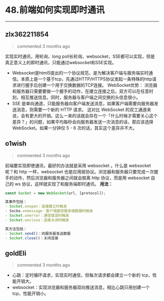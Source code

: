 
 # 48.前端如何实现即时通讯 
  
 ***
## zlx362211854 
 > commented 3 months ago 

实现实时通讯，用轮询，long poll长轮询，websocket，SSE都可以实现，但是真正意义上的即时通讯，只能通过websocket和SSE实现。
* Websocket是html5提出的一个协议规范，是为解决客户端与服务端实时通信。本质上是一个基于tcp，先通过HTTP/HTTPS协议发起一条特殊的http请求进行握手后创建一个用于交换数据的TCP连接。
 WebSocket优势： 浏览器和服务器只需要要做一个握手的动作，在建立连接之后，双方可以在任意时刻，相互推送信息。同时，服务器与客户端之间交换的头信息很小。
* SSE 是单向通道，只能服务器向客户端发送消息，如果客户端需要向服务器发送消息，则需要一个新的 HTTP 请求。 这对比 WebSocket 的双工通道来说，会有更大的开销。这么一来的话就会存在一个「什么时候才需要关心这个差异？」的问题，如果平均每秒会向服务器发送一次消息的话，那应该选择 WebSocket。如果一分钟仅 5 - 6 次的话，其实这个差异并不大。
 
## o1wish 
 > commented 3 months ago 

前端要实现即使通讯，最好的办法就是采用 websocket 。什么是 websocket 呢？和 http 一样，websocket 也是应用层协议。浏览器和服务器只要完成一次握手的动作，然后浏览器和服务器之间就会脱离 http 协议，而是用 websocket 自己的 ws 协议，这样就实现了和服务端即时通讯。
**用法：**

```javascript
const Socket = new WebSocket(url, [protocol]);

其事件包括：
- Socket.onopen：连接建立时触发
- Socke.onmessage：客户端接受服务端数据时触发
- Socket.onerror：通信错误时触发
- Socket.onclose：连接关闭时触发

其方法包括：
- Socket.send()：向服务器发送数据
- Socket.close()：关闭连接

```
## goldEli 
 > commented 3 months ago 

* 心跳：定时循环请求，实现实时通信，但每次请求都会建立一个新的 tcp，性能开销大。
* websocket：实现浏览器和服务器双向推送消息，相比心跳只用创建一个 tcp，性能开销小。